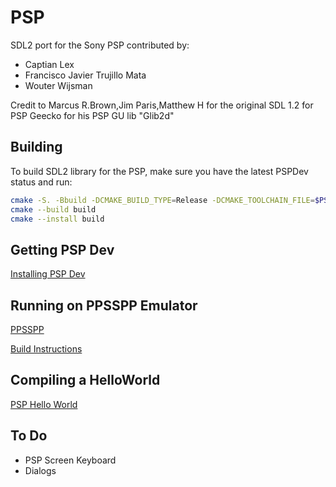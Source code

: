 PSP
======
SDL2 port for the Sony PSP contributed by:

- Captian Lex
- Francisco Javier Trujillo Mata
- Wouter Wijsman

Credit to
Marcus R.Brown,Jim Paris,Matthew H for the original SDL 1.2 for PSP
Geecko for his PSP GU lib "Glib2d"

## Building

To build SDL2 library for the PSP, make sure you have the latest PSPDev status and run:

```bash
cmake -S. -Bbuild -DCMAKE_BUILD_TYPE=Release -DCMAKE_TOOLCHAIN_FILE=$PSPDEV/psp/share/pspdev.cmake
cmake --build build
cmake --install build
```

## Getting PSP Dev

[Installing PSP Dev](https://github.com/pspdev/pspdev)

## Running on PPSSPP Emulator

[PPSSPP](https://github.com/hrydgard/ppsspp)

[Build Instructions](https://github.com/hrydgard/ppsspp/wiki/Build-instructions)

## Compiling a HelloWorld

[PSP Hello World](https://psp-dev.org/doku.php?id=tutorial:hello_world)

## To Do

- PSP Screen Keyboard
- Dialogs
